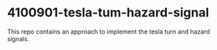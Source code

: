 # 4100901-tesla-tum-hazard-signal
This repo contains an approach to implement the tesla turn and hazard signals.
